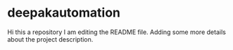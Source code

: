 # deepakautomation
Hi this a repository
I am editing the README file. Adding some more details about the project description.

